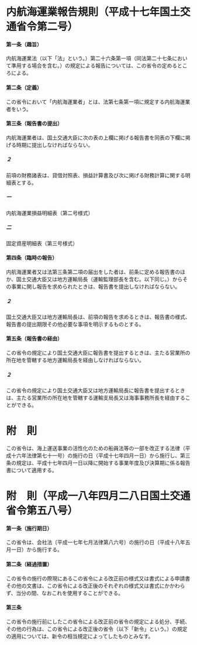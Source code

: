 # 内航海運業報告規則（平成十七年国土交通省令第二号）
#### 第一条（趣旨）
内航海運業法（以下「法」という。）第二十六条第一項（同法第二十七条において準用する場合を含む。）の規定による報告については、この省令の定めるところによる。
#### 第二条（定義）
この省令において「内航海運業者」とは、法第七条第一項に規定する内航海運業者をいう。
#### 第三条（報告書の提出）
内航海運業者は、国土交通大臣に次の表の上欄に掲げる報告書を同表の下欄に掲げる時期に提出しなければならない。
##### ２
前項の財務諸表は、貸借対照表、損益計算書及び次に掲げる財務計算に関する明細表とする。
##### 一
内航海運業損益明細表（第二号様式）
##### 二
固定資産明細表（第三号様式）
#### 第四条（臨時の報告）
内航海運業者又は法第三条第二項の届出をした者は、前条に定める報告書のほか、国土交通大臣又は地方運輸局長（運輸監理部長を含む。以下同じ。）からその事業に関し報告を求められたときは、報告書を提出しなければならない。
##### ２
国土交通大臣又は地方運輸局長は、前項の報告を求めるときは、報告書の様式、報告書の提出期限その他必要な事項を明示するものとする。
#### 第五条（報告書の経由）
この省令の規定により国土交通大臣に報告書を提出するときは、主たる営業所の所在地を管轄する地方運輸局長を経由しなければならない。
##### ２
この省令の規定により国土交通大臣又は地方運輸局長に報告書を提出するときは、主たる営業所の所在地を管轄する運輸支局長又は海事事務所長を経由することができる。
# 附　則
この省令は、海上運送事業の活性化のための船員法等の一部を改正する法律（平成十六年法律第七十一号）の施行の日（平成十七年四月一日）から施行し、第三条の規定は、平成十七年四月一日以降に開始する事業年度及び決算期に係る報告書について適用する。
# 附　則（平成一八年四月二八日国土交通省令第五八号）
#### 第一条（施行期日）
この省令は、会社法〔平成一七年七月法律第八六号〕の施行の日（平成十八年五月一日）から施行する。
#### 第二条（経過措置）
この省令の施行の際現にあるこの省令による改正前の様式又は書式による申請書その他の文書は、この省令による改正後のそれぞれの様式又は書式にかかわらず、当分の間、なおこれを使用することができる。
#### 第三条
この省令の施行前にしたこの省令による改正前の省令の規定による処分、手続、その他の行為は、この省令による改正後の省令（以下「新令」という。）の規定の適用については、新令の相当規定によってしたものとみなす。
